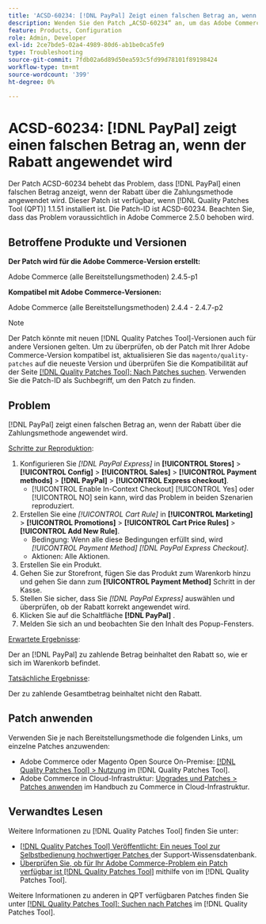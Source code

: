 ```yaml
---
title: 'ACSD-60234: [!DNL PayPal] Zeigt einen falschen Betrag an, wenn ein Rabatt angewendet wird'
description: Wenden Sie den Patch „ACSD-60234“ an, um das Adobe Commerce-Problem zu beheben [!DNL PayPal]  bei dem ein falscher Betrag angezeigt wird, wenn der Rabatt über die Zahlungsmethode angewendet wird.
feature: Products, Configuration
role: Admin, Developer
exl-id: 2ce7bde5-02a4-4989-80d6-ab1be0ca5fe9
type: Troubleshooting
source-git-commit: 7fdb02a6d89d50ea593c5fd99d78101f89198424
workflow-type: tm+mt
source-wordcount: '399'
ht-degree: 0%

---
```


# ACSD-60234: [!DNL PayPal] zeigt einen falschen Betrag an, wenn der Rabatt angewendet wird

Der Patch ACSD-60234 behebt das Problem, dass [!DNL PayPal] einen falschen Betrag anzeigt, wenn der Rabatt über die Zahlungsmethode angewendet wird. Dieser Patch ist verfügbar, wenn [!DNL Quality Patches Tool (QPT)] 1.1.51 installiert ist. Die Patch-ID ist ACSD-60234. Beachten Sie, dass das Problem voraussichtlich in Adobe Commerce 2.5.0 behoben wird.

## Betroffene Produkte und Versionen

**Der Patch wird für die Adobe Commerce-Version erstellt:**

Adobe Commerce (alle Bereitstellungsmethoden) 2.4.5-p1

**Kompatibel mit Adobe Commerce-Versionen:**

Adobe Commerce (alle Bereitstellungsmethoden) 2.4.4 - 2.4.7-p2

>[!NOTE]
>
>Der Patch könnte mit neuen [!DNL Quality Patches Tool]-Versionen auch für andere Versionen gelten. Um zu überprüfen, ob der Patch mit Ihrer Adobe Commerce-Version kompatibel ist, aktualisieren Sie das `magento/quality-patches` auf die neueste Version und überprüfen Sie die Kompatibilität auf der Seite [[!DNL Quality Patches Tool]: Nach Patches suchen](https://experienceleague.adobe.com/tools/commerce-quality-patches/index.html?lang=de). Verwenden Sie die Patch-ID als Suchbegriff, um den Patch zu finden.

## Problem

[!DNL PayPal] zeigt einen falschen Betrag an, wenn der Rabatt über die Zahlungsmethode angewendet wird.

<u>Schritte zur Reproduktion</u>:

1. Konfigurieren Sie *[!DNL PayPal Express]* in **[!UICONTROL Stores]** > **[!UICONTROL Config]** > **[!UICONTROL Sales]** > **[!UICONTROL Payment methods]** > **[!DNL PayPal]** > **[!UICONTROL Express checkout]**.
   * [!UICONTROL Enable In-Context Checkout] [!UICONTROL Yes] oder [!UICONTROL NO] sein kann, wird das Problem in beiden Szenarien reproduziert.
1. Erstellen Sie eine *[!UICONTROL Cart Rule]* in **[!UICONTROL Marketing]** > **[!UICONTROL Promotions]** > **[!UICONTROL Cart Price Rules]** > **[!UICONTROL Add New Rule]**.
   * Bedingung: Wenn alle diese Bedingungen erfüllt sind, wird *[!UICONTROL Payment Method]* *[!DNL PayPal Express Checkout]*.
   * Aktionen: Alle Aktionen.
1. Erstellen Sie ein Produkt.
1. Gehen Sie zur Storefront, fügen Sie das Produkt zum Warenkorb hinzu und gehen Sie dann zum **[!UICONTROL Payment Method]** Schritt in der Kasse.
1. Stellen Sie sicher, dass Sie *[!DNL PayPal Express]* auswählen und überprüfen, ob der Rabatt korrekt angewendet wird.
1. Klicken Sie auf die Schaltfläche **[!DNL PayPal]** .
1. Melden Sie sich an und beobachten Sie den Inhalt des Popup-Fensters.

<u>Erwartete Ergebnisse</u>:

Der an [!DNL PayPal] zu zahlende Betrag beinhaltet den Rabatt so, wie er sich im Warenkorb befindet.

<u>Tatsächliche Ergebnisse</u>:

Der zu zahlende Gesamtbetrag beinhaltet nicht den Rabatt.

## Patch anwenden

Verwenden Sie je nach Bereitstellungsmethode die folgenden Links, um einzelne Patches anzuwenden:

* Adobe Commerce oder Magento Open Source On-Premise: [[!DNL Quality Patches Tool] > Nutzung](/help/tools/quality-patches-tool/usage.md) im [!DNL Quality Patches Tool].
* Adobe Commerce in Cloud-Infrastruktur: [Upgrades und Patches > Patches anwenden](https://experienceleague.adobe.com/docs/commerce-cloud-service/user-guide/develop/upgrade/apply-patches.html?lang=de) im Handbuch zu Commerce in Cloud-Infrastruktur.

## Verwandtes Lesen

Weitere Informationen zu [!DNL Quality Patches Tool] finden Sie unter:

* [[!DNL Quality Patches Tool] Veröffentlicht: Ein neues Tool zur Selbstbedienung hochwertiger Patches ](https://experienceleague.adobe.com/de/docs/commerce-operations/tools/quality-patches-tool/quality-patches-tool-to-self-serve-quality-patches) der Support-Wissensdatenbank.
* [Überprüfen Sie, ob für Ihr Adobe Commerce-Problem ein Patch verfügbar ist [!DNL Quality Patches Tool]](/help/tools/quality-patches-tool/patches-available-in-qpt/check-patch-for-magento-issue-with-magento-quality-patches.md) mithilfe von im [!DNL Quality Patches Tool].

Weitere Informationen zu anderen in QPT verfügbaren Patches finden Sie unter [[!DNL Quality Patches Tool]: Suchen nach Patches](https://experienceleague.adobe.com/tools/commerce-quality-patches/index.html?lang=de) im [!DNL Quality Patches Tool].
